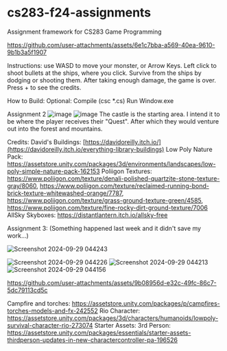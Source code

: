 # cs283-f24-assignments
Assignment framework for CS283 Game Programming

https://github.com/user-attachments/assets/6e1c7bba-a569-40ea-9610-9b1b3a5f1907

Instructions:
use WASD to move your monster, or Arrow Keys. Left click to shoot bullets at the ships, where you click. Survive from the ships by dodging or shooting them. After taking enough damage, the game is over.
Press + to see the credits. 


How to Build:
Optional: Compile (csc *.cs)
Run Window.exe




Assignment 2
![image](https://github.com/user-attachments/assets/4af10157-2a46-44f1-b701-00513f5dcc5e)
![image](https://github.com/user-attachments/assets/0579ea31-7e2c-46e5-adc0-b0e96e2b6351)
The castle is the starting area. I intend it to be where the player receives their "Quest". After which they would venture out into the forest and mountains. 

Credits:
David's Buildings: [https://davidoreilly.itch.io/](https://davidoreilly.itch.io/everything-library-buildings)
Low Poly Nature Pack: https://assetstore.unity.com/packages/3d/environments/landscapes/low-poly-simple-nature-pack-162153
Poliigon Textures: https://www.poliigon.com/texture/denali-polished-quartzite-stone-texture-gray/8060, https://www.poliigon.com/texture/reclaimed-running-bond-brick-texture-whitewashed-orange/7787, https://www.poliigon.com/texture/grass-ground-texture-green/4585, https://www.poliigon.com/texture/fine-rocky-dirt-ground-texture/7006
AllSky Skyboxes: https://distantlantern.itch.io/allsky-free

Assignment 3:
(Something happened last week and it didn't save my work...)

![Screenshot 2024-09-29 044243](https://github.com/user-attachments/assets/fb5acf81-18f6-4a2d-9dac-50ae2dabdde3)

![Screenshot 2024-09-29 044226](https://github.com/user-attachments/assets/90a5c8ba-0440-4c5e-8c9f-9e93bc7d89fb)
![Screenshot 2024-09-29 044213](https://github.com/user-attachments/assets/a6783206-7eeb-4d1c-8ae9-6c8c287d28fe)
![Screenshot 2024-09-29 044156](https://github.com/user-attachments/assets/fe999e93-d0a0-43cf-8a6b-52d41abf7550)

https://github.com/user-attachments/assets/9b08956d-e32c-49fc-86c7-5dc79113cd5c

Campfire and torches: https://assetstore.unity.com/packages/p/campfires-torches-models-and-fx-242552
Rio Character: https://assetstore.unity.com/packages/3d/characters/humanoids/lowpoly-survival-character-rio-273074
Starter Assets: 3rd Person: https://assetstore.unity.com/packages/essentials/starter-assets-thirdperson-updates-in-new-charactercontroller-pa-196526
